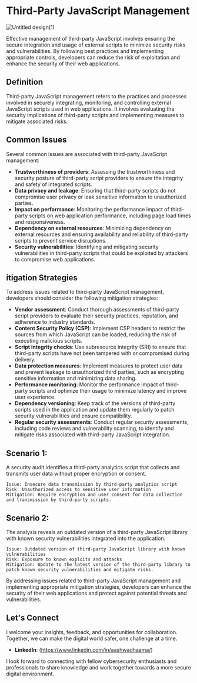 # Third-Party JavaScript Management

![Untitled design(1)](https://github.com/vsang181/OWASP-Interview-Preperation/assets/28651683/d9ab4968-daf1-47a1-98c5-ac3bc030bba1)

Effective management of third-party JavaScript involves ensuring the secure integration and usage of external scripts to minimize security risks and vulnerabilities. By following best practices and implementing appropriate controls, developers can reduce the risk of exploitation and enhance the security of their web applications.

## Definition

Third-party JavaScript management refers to the practices and processes involved in securely integrating, monitoring, and controlling external JavaScript scripts used in web applications. It involves evaluating the security implications of third-party scripts and implementing measures to mitigate associated risks.

## Common Issues

Several common issues are associated with third-party JavaScript management:

- **Trustworthiness of providers**: Assessing the trustworthiness and security posture of third-party script providers to ensure the integrity and safety of integrated scripts.
- **Data privacy and leakage**: Ensuring that third-party scripts do not compromise user privacy or leak sensitive information to unauthorized parties.
- **Impact on performance**: Monitoring the performance impact of third-party scripts on web application performance, including page load times and responsiveness.
- **Dependency on external resources**: Minimizing dependency on external resources and ensuring availability and reliability of third-party scripts to prevent service disruptions.
- **Security vulnerabilities**: Identifying and mitigating security vulnerabilities in third-party scripts that could be exploited by attackers to compromise web applications.

## itigation Strategies

To address issues related to third-party JavaScript management, developers should consider the following mitigation strategies:

- **Vendor assessment**: Conduct thorough assessments of third-party script providers to evaluate their security practices, reputation, and adherence to industry standards.
- **Content Security Policy (CSP)**: Implement CSP headers to restrict the sources from which JavaScript can be loaded, reducing the risk of executing malicious scripts.
- **Script integrity checks**: Use subresource integrity (SRI) to ensure that third-party scripts have not been tampered with or compromised during delivery.
- **Data protection measures**: Implement measures to protect user data and prevent leakage to unauthorized third parties, such as encrypting sensitive information and minimizing data sharing.
- **Performance monitoring**: Monitor the performance impact of third-party scripts and optimize their usage to minimize latency and improve user experience.
- **Dependency versioning**: Keep track of the versions of third-party scripts used in the application and update them regularly to patch security vulnerabilities and ensure compatibility.
- **Regular security assessments**: Conduct regular security assessments, including code reviews and vulnerability scanning, to identify and mitigate risks associated with third-party JavaScript integration.

## Scenario 1:

A security audit identifies a third-party analytics script that collects and transmits user data without proper encryption or consent.

```
Issue: Insecure data transmission by third-party analytics script
Risk: Unauthorized access to sensitive user information
Mitigation: Require encryption and user consent for data collection and transmission by third-party scripts.
```

## Scenario 2:

The analysis reveals an outdated version of a third-party JavaScript library with known security vulnerabilities integrated into the application.

```
Issue: Outdated version of third-party JavaScript library with known vulnerabilities
Risk: Exposure to known exploits and attacks
Mitigation: Update to the latest version of the third-party library to patch known security vulnerabilities and mitigate risks.
```

By addressing issues related to third-party JavaScript management and implementing appropriate mitigation strategies, developers can enhance the security of their web applications and protect against potential threats and vulnerabilities.

## Let's Connect

I welcome your insights, feedback, and opportunities for collaboration. Together, we can make the digital world safer, one challenge at a time.

- **LinkedIn**: (https://www.linkedin.com/in/aashwadhaama/)

I look forward to connecting with fellow cybersecurity enthusiasts and professionals to share knowledge and work together towards a more secure digital environment.
